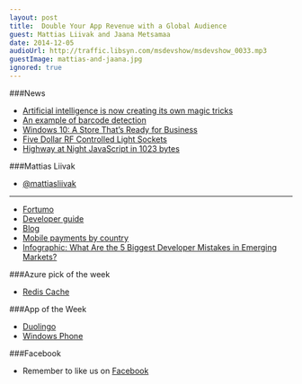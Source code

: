 ```yaml
---
layout: post
title:  Double Your App Revenue with a Global Audience
guest: Mattias Liivak and Jaana Metsamaa
date: 2014-12-05
audioUrl: http://traffic.libsyn.com/msdevshow/msdevshow_0033.mp3
guestImage: mattias-and-jaana.jpg
ignored: true
---
```


###News

 - [Artificial intelligence is now creating its own magic    tricks](Artificial%20intelligence%20is%20now%20creating%20its%20own%20magic%20tricks)
 - [An example of barcode detection](http://www.pyimagesearch.com/2014/11/24/detecting-barcodes-images-python-opencv/)
 - [Windows 10: A Store That’s Ready for Business](http://blogs.windows.com/business/2014/11/20/windows-10-a-store-thats-ready-for-business/)
 - [Five Dollar RF Controlled Light Sockets](http://hackaday.com/2014/11/22/five-dollar-rf-controlled-light-sockets/)
 - [Highway at Night JavaScript in 1023 bytes](http://js1k.com/2014-dragons/details/1951)

###Mattias Liivak
 - [@mattiasliivak](https://twitter.com/mattiasliivak)

----------

 - [Fortumo](http://fortumo.com/)
  - [Developer guide](http://developer.fortumo.com)
  - [Blog](https://blog.fortumo.com/)
 - [Mobile payments by country](http://fortumo.com/countries)
 - [Infographic: What Are the 5 Biggest Developer Mistakes in Emerging Markets?](https://blog.fortumo.com/infographic-what-are-the-5-biggest-developer-mistakes-in-emerging-markets/)

###Azure pick of the week

 - [Redis Cache](http://azure.microsoft.com/en-us/services/cache/)

###App of the Week

 - [Duolingo](https://www.duolingo.com/)
  - [Windows Phone](https://www.windowsphone.com/s?appid=2d89520e-d360-4b5b-ba5a-5a15064aa935)

###Facebook
 - Remember to like us on [Facebook](https://www.facebook.com/msdevshow) 
